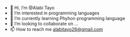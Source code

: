 - 👋 Hi, I’m @Alabi Tayo
- 👀 I’m interested in programming languages 
- 🌱 I’m currently learning Phyhon programming language
- 💞️ I’m looking to collaborate on ...
- 📫 How to reach me alabitayo26@gmail.com 

<!---
Alabitayo/Alabitayo is a ✨ special ✨ repository because its `README.md` (this file) appears on your GitHub profile.
You can click the Preview link to take a look at your changes.
--->
